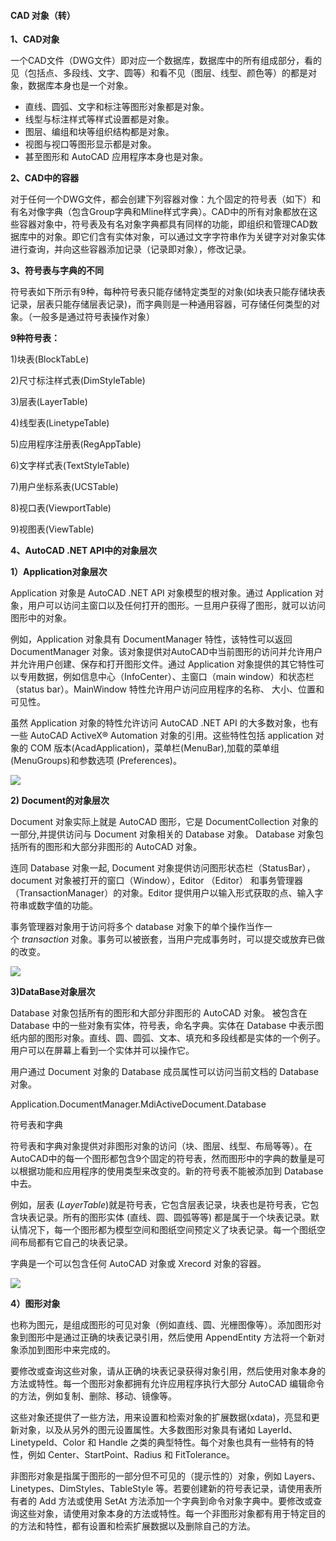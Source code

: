 #### CAD 对象（转）

**1、CAD对象**

一个CAD文件（DWG文件）即对应一个数据库，数据库中的所有组成部分，看的见（包括点、多段线、文字、圆等）和看不见（图层、线型、颜色等）的都是对象，数据库本身也是一个对象。

* 直线、圆弧、文字和标注等图形对象都是对象。
* 线型与标注样式等样式设置都是对象。
* 图层、编组和块等组织结构都是对象。
* 视图与视口等图形显示都是对象。
* 甚至图形和 AutoCAD 应用程序本身也是对象。

**2、CAD中的容器**

对于任何一个DWG文件，都会创建下列容器对像：九个固定的符号表（如下）和有名对像字典（包含Group字典和Mline样式字典）。CAD中的所有对象都放在这些容器对象中，符号表及有名对象字典都具有同样的功能，即组织和管理CAD数据库中的对象。即它们含有实体对象，可以通过文字字符串作为关键字对对象实体进行查询，并向这些容器添加记录（记录即对象），修改记录。

**3、符号表与字典的不同**

符号表如下所示有9种，每种符号表只能存储特定类型的对象\(如块表只能存储块表记录，层表只能存储层表记录\)，而字典则是一种通用容器，可存储任何类型的对象。（一般多是通过符号表操作对象）

**9种符号表：**

1\)块表\(BlockTabLe\)

2\)尺寸标注样式表\(DimStyleTable\)

3\)层表\(LayerTable\)

4\)线型表\(LinetypeTable\)

5\)应用程序注册表\(RegAppTable\)

6\)文字样式表\(TextStyleTable\)

7\)用户坐标系表\(UCSTable\)

8\)视口表\(ViewportTable\)

9\)视图表\(ViewTable\)

**4、AutoCAD .NET API中的对象层次**

**1）Application对象层次**

Application 对象是 AutoCAD .NET API 对象模型的根对象。通过 Application 对象，用户可以访问主窗口以及任何打开的图形。一旦用户获得了图形，就可以访问图形中的对象。

例如，Application 对象具有 DocumentManager 特性，该特性可以返回 DocumentManager 对象。该对象提供对AutoCAD中当前图形的访问并允许用户并允许用户创建、保存和打开图形文件。通过 Application 对象提供的其它特性可以专用数据，例如信息中心（InfoCenter）、主窗口（main window）和状态栏（status bar）。MainWindow 特性允许用户访问应用程序的名称、 大小、位置和可见性。

虽然 Application 对象的特性允许访问 AutoCAD .NET API 的大多数对象，也有一些 AutoCAD ActiveX® Automation 对象的引用。这些特性包括 application 对象的 COM 版本\(AcadApplication\)，菜单栏\(MenuBar\),加载的菜单组 \(MenuGroups\)和参数选项 \(Preferences\)。

![](http://images.cnitblog.com/blog/31097/201409/011709443758631.jpg)

**2\) Document的对象层次**

Document 对象实际上就是 AutoCAD 图形，它是 DocumentCollection 对象的一部分,并提供访问与 Document 对象相关的 Database 对象。 Database 对象包括所有的图形和大部分非图形的 AutoCAD 对象。

连同 Database 对象一起, Document 对象提供访问图形状态栏（StatusBar），document 对象被打开的窗口（Window），Editor （Editor） 和事务管理器（TransactionManager）的对象。Editor 提供用户以输入形式获取的点、输入字符串或数字值的功能。

事务管理器对象用于访问将多个 database 对象下的单个操作当作一个 _transaction_ 对象。事务可以被嵌套，当用户完成事务时，可以提交或放弃已做的改变。

![](http://images.cnitblog.com/blog/31097/201409/011708101253359.jpg)

**3\)DataBase对象层次**

Database 对象包括所有的图形和大部分非图形的 AutoCAD 对象。 被包含在 Database 中的一些对象有实体，符号表，命名字典。实体在 Database 中表示图纸内部的图形对象。直线、圆、圆弧、文本、填充和多段线都是实体的一个例子。用户可以在屏幕上看到一个实体并可以操作它。

用户通过 Document 对象的 Database 成员属性可以访问当前文档的 Database 对象。

Application.DocumentManager.MdiActiveDocument.Database

符号表和字典

符号表和字典对象提供对非图形对象的访问（块、图层、线型、布局等等）。在AutoCAD中的每一个图形都包含9个固定的符号表，然而图形中的字典的数量是可以根据功能和应用程序的使用类型来改变的。新的符号表不能被添加到 Database 中去。

例如，层表 \(_LayerTable_\)就是符号表，它包含层表记录，块表也是符号表，它包含块表记录。所有的图形实体 \(直线、圆、圆弧等等\) 都是属于一个块表记录。默认情况下，每一个图形都为模型空间和图纸空间预定义了块表记录。每一个图纸空间布局都有它自己的块表记录。

字典是一个可以包含任何 AutoCAD 对象或 Xrecord 对象的容器。

![](http://images.cnitblog.com/blog/31097/201409/011711399537488.jpg)

**4）图形对象**

也称为图元，是组成图形的可见对象（例如直线、圆、光栅图像等）。添加图形对象到图形中是通过正确的块表记录引用，然后使用 AppendEntity 方法将一个新对象添加到图形中来完成的。

要修改或查询这些对象，请从正确的块表记录获得对象引用，然后使用对象本身的方法或特性。每一个图形对象都拥有允许应用程序执行大部分 AutoCAD 编辑命令的方法，例如复制、删除、移动、镜像等。

这些对象还提供了一些方法，用来设置和检索对象的扩展数据\(xdata\)，亮显和更新对象，以及从另外的图元设置属性。大多数图形对象具有诸如 LayerId、LinetypeId、Color 和 Handle 之类的典型特性。每个对象也具有一些特有的特性，例如 Center、StartPoint、Radius 和 FitTolerance。

非图形对象是指属于图形的一部分但不可见的（提示性的）对象，例如 Layers、Linetypes、DimStyles、TableStyle 等。若要创建新的符号表记录，请使用表所有者的 Add 方法或使用 SetAt 方法添加一个字典到命令对象字典中。要修改或查询这些对象，请使用对象本身的方法或特性。每一个非图形对象都有用于特定目的的方法和特性，都有设置和检索扩展数据以及删除自己的方法。


